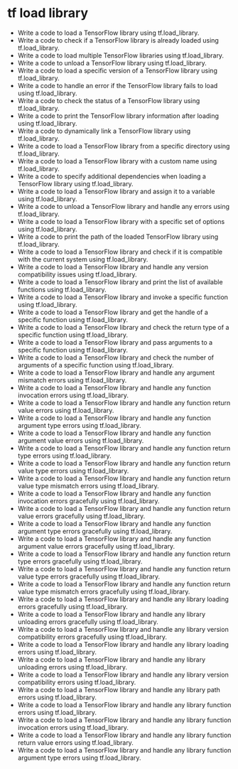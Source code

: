 # tf load library

- Write a code to load a TensorFlow library using tf.load_library.
- Write a code to check if a TensorFlow library is already loaded using tf.load_library.
- Write a code to load multiple TensorFlow libraries using tf.load_library.
- Write a code to unload a TensorFlow library using tf.load_library.
- Write a code to load a specific version of a TensorFlow library using tf.load_library.
- Write a code to handle an error if the TensorFlow library fails to load using tf.load_library.
- Write a code to check the status of a TensorFlow library using tf.load_library.
- Write a code to print the TensorFlow library information after loading using tf.load_library.
- Write a code to dynamically link a TensorFlow library using tf.load_library.
- Write a code to load a TensorFlow library from a specific directory using tf.load_library.
- Write a code to load a TensorFlow library with a custom name using tf.load_library.
- Write a code to specify additional dependencies when loading a TensorFlow library using tf.load_library.
- Write a code to load a TensorFlow library and assign it to a variable using tf.load_library.
- Write a code to unload a TensorFlow library and handle any errors using tf.load_library.
- Write a code to load a TensorFlow library with a specific set of options using tf.load_library.
- Write a code to print the path of the loaded TensorFlow library using tf.load_library.
- Write a code to load a TensorFlow library and check if it is compatible with the current system using tf.load_library.
- Write a code to load a TensorFlow library and handle any version compatibility issues using tf.load_library.
- Write a code to load a TensorFlow library and print the list of available functions using tf.load_library.
- Write a code to load a TensorFlow library and invoke a specific function using tf.load_library.
- Write a code to load a TensorFlow library and get the handle of a specific function using tf.load_library.
- Write a code to load a TensorFlow library and check the return type of a specific function using tf.load_library.
- Write a code to load a TensorFlow library and pass arguments to a specific function using tf.load_library.
- Write a code to load a TensorFlow library and check the number of arguments of a specific function using tf.load_library.
- Write a code to load a TensorFlow library and handle any argument mismatch errors using tf.load_library.
- Write a code to load a TensorFlow library and handle any function invocation errors using tf.load_library.
- Write a code to load a TensorFlow library and handle any function return value errors using tf.load_library.
- Write a code to load a TensorFlow library and handle any function argument type errors using tf.load_library.
- Write a code to load a TensorFlow library and handle any function argument value errors using tf.load_library.
- Write a code to load a TensorFlow library and handle any function return type errors using tf.load_library.
- Write a code to load a TensorFlow library and handle any function return value type errors using tf.load_library.
- Write a code to load a TensorFlow library and handle any function return value type mismatch errors using tf.load_library.
- Write a code to load a TensorFlow library and handle any function invocation errors gracefully using tf.load_library.
- Write a code to load a TensorFlow library and handle any function return value errors gracefully using tf.load_library.
- Write a code to load a TensorFlow library and handle any function argument type errors gracefully using tf.load_library.
- Write a code to load a TensorFlow library and handle any function argument value errors gracefully using tf.load_library.
- Write a code to load a TensorFlow library and handle any function return type errors gracefully using tf.load_library.
- Write a code to load a TensorFlow library and handle any function return value type errors gracefully using tf.load_library.
- Write a code to load a TensorFlow library and handle any function return value type mismatch errors gracefully using tf.load_library.
- Write a code to load a TensorFlow library and handle any library loading errors gracefully using tf.load_library.
- Write a code to load a TensorFlow library and handle any library unloading errors gracefully using tf.load_library.
- Write a code to load a TensorFlow library and handle any library version compatibility errors gracefully using tf.load_library.
- Write a code to load a TensorFlow library and handle any library loading errors using tf.load_library.
- Write a code to load a TensorFlow library and handle any library unloading errors using tf.load_library.
- Write a code to load a TensorFlow library and handle any library version compatibility errors using tf.load_library.
- Write a code to load a TensorFlow library and handle any library path errors using tf.load_library.
- Write a code to load a TensorFlow library and handle any library function errors using tf.load_library.
- Write a code to load a TensorFlow library and handle any library function invocation errors using tf.load_library.
- Write a code to load a TensorFlow library and handle any library function return value errors using tf.load_library.
- Write a code to load a TensorFlow library and handle any library function argument type errors using tf.load_library.